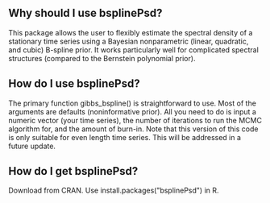 ## Why should I use bsplinePsd?
This package allows the user to flexibly estimate the spectral density of a stationary time series using a Bayesian nonparametric (linear, quadratic, and cubic) B-spline prior.  It works particularly well for complicated spectral structures (compared to the Bernstein polynomial prior).

## How do I use bsplinePsd?
The primary function gibbs_bspline() is straightforward to use.  Most of the arguments are defaults (noninformative prior).  All you need to do is input a numeric vector (your time series), the number of iterations to run the MCMC algorithm for, and the amount of burn-in.  Note that this version of this code is only suitable for even length time series.  This will be addressed in a future update.

## How do I get bsplinePsd?
Download from CRAN.  Use install.packages("bsplinePsd") in R.